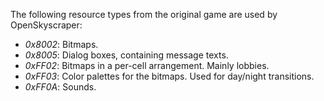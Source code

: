 The following resource types from the original game are used by OpenSkyscraper:

- *0x8002*: Bitmaps.
- *0x8005*: Dialog boxes, containing message texts.
- *0xFF02*: Bitmaps in a per-cell arrangement. Mainly lobbies.
- *0xFF03*: Color palettes for the bitmaps. Used for day/night transitions.
- *0xFF0A*: Sounds.
